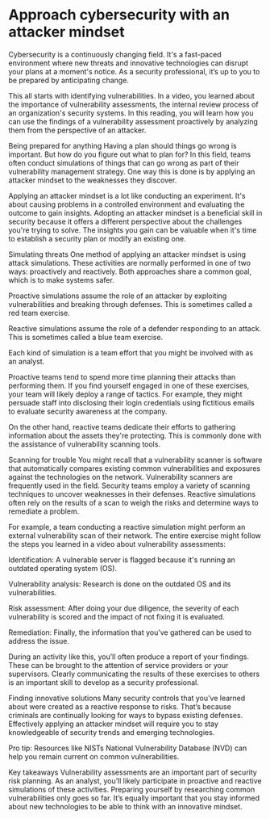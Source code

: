 # Approach cybersecurity with an attacker mindset
Cybersecurity is a continuously changing field. It's a fast-paced environment where new threats and innovative technologies can disrupt your plans at a moment's notice. As a security professional, it’s up to you to be prepared by anticipating change.

This all starts with identifying vulnerabilities. In a video, you learned about the importance of vulnerability assessments, the internal review process of an organization's security systems. In this reading, you will learn how you can use the findings of a vulnerability assessment proactively by analyzing them from the perspective of an attacker.

Being prepared for anything
Having a plan should things go wrong is important. But how do you figure out what to plan for? In this field, teams often conduct simulations of things that can go wrong as part of their vulnerability management strategy. One way this is done is by applying an attacker mindset to the weaknesses they discover.

Applying an attacker mindset is a lot like conducting an experiment. It's about causing problems in a controlled environment and evaluating the outcome to gain insights. Adopting an attacker mindset is a beneficial skill in security because it offers a different perspective about the challenges you're trying to solve. The insights you gain can be valuable when it's time to establish a security plan or modify an existing one.

Simulating threats
One method of applying an attacker mindset is using attack simulations. These activities are normally performed in one of two ways: proactively and reactively. Both approaches share a common goal, which is to make systems safer.

Proactive simulations assume the role of an attacker by exploiting vulnerabilities and breaking through defenses. This is sometimes called a red team exercise.

Reactive simulations assume the role of a defender responding to an attack. This is sometimes called a blue team exercise.

Each kind of simulation is a team effort that you might be involved with as an analyst.

Proactive teams tend to spend more time planning their attacks than performing them. If you find yourself engaged in one of these exercises, your team will likely deploy a range of tactics. For example, they might persuade staff into disclosing their login credentials using fictitious emails to evaluate security awareness at the company.

On the other hand, reactive teams dedicate their efforts to gathering information about the assets they're protecting. This is commonly done with the assistance of vulnerability scanning tools. 

Scanning for trouble
You might recall that a vulnerability scanner is software that automatically compares existing common vulnerabilities and exposures against the technologies on the network. Vulnerability scanners are frequently used in the field. Security teams employ a variety of scanning techniques to uncover weaknesses in their defenses. Reactive simulations often rely on the results of a scan to weigh the risks and determine ways to remediate a problem.

For example, a team conducting a reactive simulation might perform an external vulnerability scan of their network. The entire exercise might follow the steps you learned in a video about vulnerability assessments:

Identification: A vulnerable server is flagged because it's running an outdated operating system (OS).

Vulnerability analysis: Research is done on the outdated OS and its vulnerabilities.

Risk assessment: After doing your due diligence, the severity of each vulnerability is scored and the impact of not fixing it is evaluated.

Remediation: Finally, the information that you’ve gathered can be used to address the issue.

During an activity like this, you’ll often produce a report of your findings. These can be brought to the attention of service providers or your supervisors. Clearly communicating the results of these exercises to others is an important skill to develop as a security professional.

Finding innovative solutions
Many security controls that you’ve learned about were created as a reactive response to risks. That’s because criminals are continually looking for ways to bypass existing defenses. Effectively applying an attacker mindset will require you to stay knowledgeable of security trends and emerging technologies.

Pro tip: Resources like 
NISTs National Vulnerability Database (NVD)
 can help you remain current on common vulnerabilities.

Key takeaways
Vulnerability assessments are an important part of security risk planning. As an analyst, you’ll likely participate in proactive and reactive simulations of these activities. Preparing yourself by researching common vulnerabilities only goes so far. It’s equally important that you stay informed about new technologies to be able to think with an innovative mindset.
